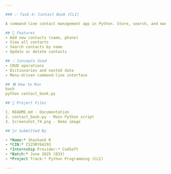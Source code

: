 ```yaml
---

### ✅ Task 4: Contact Book (CLI)

A command-line contact management app in Python. Store, search, and manage contacts interactively.

## 🔧 Features
- Add new contacts (name, phone)
- View all contacts
- Search contacts by name
- Update or delete contacts

## 💡 Concepts Used
- CRUD operations
- Dictionaries and nested data
- Menu-driven command-line interface

## 🛠 How to Run
bash
python contact_book.py

## 📂 Project Files

1. README.md - Documentation
2. contact_book.py - Main Python script
3. Screenshot_T4.png - Demo image

## 🙋‍♂ Submitted By

- *Name:* Shashank R  
- *CIN:* CS25RY64293 
- *Internship Provider:* CodSoft  
- *Batch:* June 2025 (B33)  
- *Project Track:* Python Programming (CLI)

---  
```

